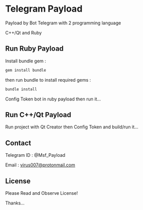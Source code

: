 # Telegram Payload

Payload by Bot Telegram with 2 programming language 

C++/Qt and Ruby

## Run Ruby Payload

Install bundle gem :

```ruby
gem install bundle
```

then run bundle to install required gems :

```ruby
bundle install
```

Config Token bot in ruby payload then run it...

## Run C++/Qt Payload

Run project with Qt Creator then Config Token and build/run it...

## Contact

Telegram ID : @Msf_Payload

Email : virus007@protonmail.com

## License

Please Read and Observe License!

Thanks...